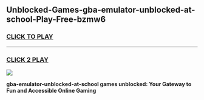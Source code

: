 
## Unblocked-Games-gba-emulator-unblocked-at-school-Play-Free-bzmw6
<h3>
<a href="https://premium76.site?title=gba-emulator-unblocked-at-school&ref=20M">CLICK TO PLAY</a></h3>
<hr>

<h3>
<a href="https://premium76.site?title=gba-emulator-unblocked-at-school&ref=20M">CLICK 2 PLAY</a>
  
</h3>

<a href="https://premium76.site?title=gba-emulator-unblocked-at-school&ref=19M"><img src="https://clearcache.store/games.png"></a>


**gba-emulator-unblocked-at-school games unblocked: Your Gateway to Fun and Accessible Online Gaming**
